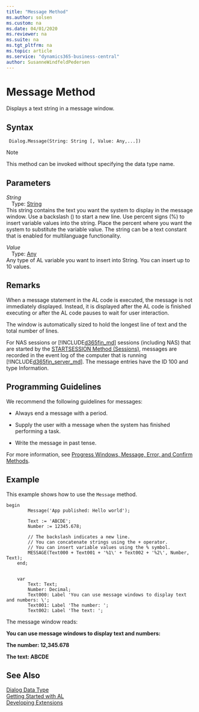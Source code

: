 ```yaml
---
title: "Message Method"
ms.author: solsen
ms.custom: na
ms.date: 04/01/2020
ms.reviewer: na
ms.suite: na
ms.tgt_pltfrm: na
ms.topic: article
ms.service: "dynamics365-business-central"
author: SusanneWindfeldPedersen
---
```

[//]: # (START>DO_NOT_EDIT)
[//]: # (IMPORTANT:Do not edit any of the content between here and the END>DO_NOT_EDIT.)
[//]: # (Any modifications should be made in the .xml files in the ModernDev repo.)
# Message Method
Displays a text string in a message window.


## Syntax
```
 Dialog.Message(String: String [, Value: Any,...])
```
> [!NOTE]  
> This method can be invoked without specifying the data type name.  
## Parameters
*String*  
&emsp;Type: [String](../string/string-data-type.md)  
This string contains the text you want the system to display in the message window. Use a backslash (\) to start a new line. Use percent signs (%) to insert variable values into the string. Place the percent where you want the system to substitute the variable value. The string can be a text constant that is enabled for multilanguage functionality.
        
*Value*  
&emsp;Type: [Any](../any/any-data-type.md)  
Any type of AL variable you want to insert into String. You can insert up to 10 values.  



[//]: # (IMPORTANT: END>DO_NOT_EDIT)

## Remarks  

When a message statement in the AL code is executed, the message is not immediately displayed. Instead, it is displayed after the AL code is finished executing or after the AL code pauses to wait for user interaction.  
  
The window is automatically sized to hold the longest line of text and the total number of lines.  
  
For NAS sessions or [!INCLUDE[d365fin_md](../../includes/d365fin_md.md)] sessions \(including NAS\) that are started by the [STARTSESSION Method \(Sessions\)](../../methods-auto/session/session-startsession-method.md), messages are recorded in the event log of the computer that is running [!INCLUDE[d365fin_server_md](../../includes/d365fin_server_md.md)]. The message entries have the ID 100 and type Information.  
  
## Programming Guidelines  

We recommend the following guidelines for messages:  
  
- Always end a message with a period.  
  
- Supply the user with a message when the system has finished performing a task.  
- Write the message in past tense.  
  
For more information, see [Progress Windows, Message, Error, and Confirm Methods](../../devenv-progress-windows-message-error-and-confirm-methods.md).  
  
## Example  

This example shows how to use the `Message` method.  
 
```
begin
        Message('App published: Hello world');

        Text := 'ABCDE';
        Number := 12345.678;

        // The backslash indicates a new line.  
        // You can concatenate strings using the + operator.  
        // You can insert variable values using the % symbol.  
        MESSAGE(Text000 + Text001 + '%1\' + Text002 + '%2\', Number, Text);
    end;


    var
        Text: Text;
        Number: Decimal;
        Text000: Label 'You can use message windows to display text and numbers: \';
        Text001: Label 'The number: ';
        Text002: Label 'The text: ';

```  
  
The message window reads:  
  
**You can use message windows to display text and numbers:**  
  
**The number: 12,345.678**  
  
**The text: ABCDE**  

 
## See Also
[Dialog Data Type](dialog-data-type.md)  
[Getting Started with AL](../../devenv-get-started.md)  
[Developing Extensions](../../devenv-dev-overview.md)